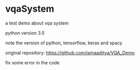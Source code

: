 # vqaSystem
a test demo about vqa system

python version 3.5

note the version of python, tensorflow, keras and spacy

original repository: https://github.com/iamaaditya/VQA_Demo

fix some error in the code


